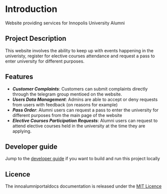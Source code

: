 # Introduction

Website providing services for Innopolis University Alumni

## Project Description

This website involves the ability to keep up with events happening in the univeristy, register for elective courses attendance and request a pass to enter university for different purposes.

## Features

- **_Customer Complaints_**: Customers can submit complaints directly through the telegram group mentioed on the website.
- **_Users Data Management_**: Admins are able to accept or deny requests from users with feedback (on reasons for example)
- **_Pass Order_**: Alumni users can request a pass to enter the university for different purposes from the main page of the website
- **_Elective Courses Participation Requests_**: Alumni users can request to attend elective courses held in the university at the time they are applying.

## Developer guide

Jump to the [developer guide](dev/developer_guide.md) if you want to build and run this project locally

## Licence

The innoalumniportaldocs documentation is released under the [MIT Licence](https://github.com/TheSharpOwl/inno-alumni-portal?tab=MIT-1-ov-file#readme)
